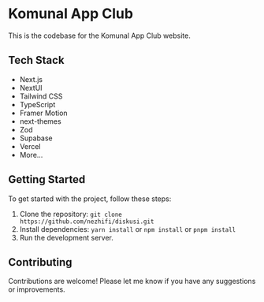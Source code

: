 # Komunal App Club

This is the codebase for the Komunal App Club website.

## Tech Stack

- Next.js
- NextUI
- Tailwind CSS
- TypeScript
- Framer Motion
- next-themes
- Zod
- Supabase
- Vercel
- More...

## Getting Started

To get started with the project, follow these steps:

1. Clone the repository: `git clone https://github.com/nezhifi/diskusi.git`
2. Install dependencies: `yarn install` or `npm install` or `pnpm install`
3. Run the development server.

## Contributing

Contributions are welcome! Please let me know if you have any suggestions or improvements.